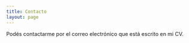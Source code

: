 ```yaml
---
title: Contacto
layout: page
---
```


Podés contactarme por el correo electrónico que está escrito en mi CV.
